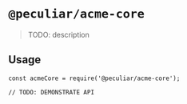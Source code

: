 # `@peculiar/acme-core`

> TODO: description

## Usage

```
const acmeCore = require('@peculiar/acme-core');

// TODO: DEMONSTRATE API
```
